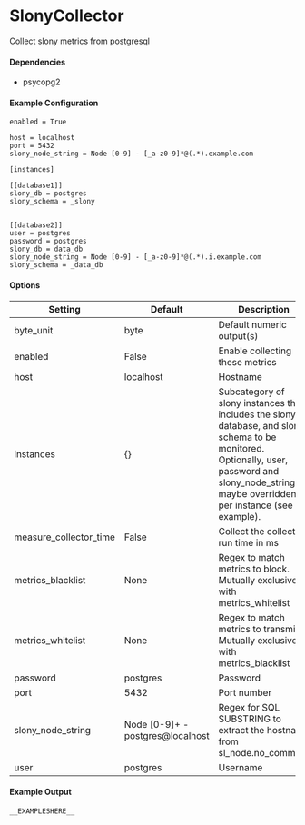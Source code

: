 <!--This file was generated from the python source
Please edit the source to make changes
-->
SlonyCollector
=====

Collect slony metrics from postgresql

#### Dependencies

 * psycopg2

#### Example Configuration

```
enabled = True

host = localhost
port = 5432
slony_node_string = Node [0-9] - [_a-z0-9]*@(.*).example.com

[instances]

[[database1]]
slony_db = postgres
slony_schema = _slony


[[database2]]
user = postgres
password = postgres
slony_db = data_db
slony_node_string = Node [0-9] - [_a-z0-9]*@(.*).i.example.com
slony_schema = _data_db
```


#### Options

Setting | Default | Description | Type
--------|---------|-------------|-----
byte_unit | byte | Default numeric output(s) | str
enabled | False | Enable collecting these metrics | bool
host | localhost | Hostname | str
instances | {} | Subcategory of slony instances that includes the slony database, and slony schema to be monitored. Optionally, user, password and slony_node_string maybe overridden per instance (see example). | dict
measure_collector_time | False | Collect the collector run time in ms | bool
metrics_blacklist | None | Regex to match metrics to block. Mutually exclusive with metrics_whitelist | NoneType
metrics_whitelist | None | Regex to match metrics to transmit. Mutually exclusive with metrics_blacklist | NoneType
password | postgres | Password | str
port | 5432 | Port number | int
slony_node_string | Node [0-9]+ - postgres@localhost | Regex for SQL SUBSTRING to extract the hostname from sl_node.no_comment | str
user | postgres | Username | str

#### Example Output

```
__EXAMPLESHERE__
```

